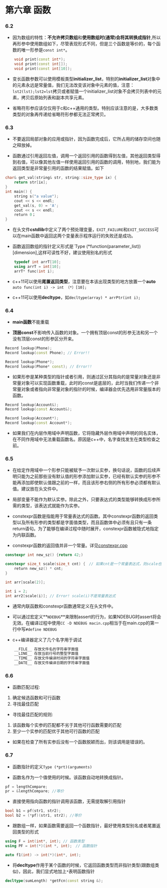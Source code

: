# 第六章 函数

### 6.2

+ 因为数组的特性：**不允许拷贝数组**和**使用数组时(通常)会将其转换成指针**,所以再形参中使用数组如下，尽管表现形式不同，但是三个函数是等价的，每个函数的唯一形参是`const int*`。
```c++
    void print(const int*);
    void print(const int[]);
    void print(const int[10]);
```

+ 变长函数参数可以使用模板类型**initializer_list**，特别的**initializer_list**对象中的元素永远是常量值，我们无法改变该对象中元素的值，注意：`lst2(lst);lst2=lst`拷贝或者赋值一个initializer_list对象不会拷贝列表中的元素，拷贝后原始列表和副本共享元素。

+ 省略符形参应该仅仅用于c和c++通用的类型。特别应该注意的是，大多数类类型的对象再传递给省略符形参都无法正常拷贝。

### 6.3

+ 不要返回局部对象的应用或指针，因为函数完成后，它所占用的储存空间也随之释放掉。

+ 函数通过引用返回左值，调用一个返回引用的函数得到左值，其他返回类型得到右值，可以像其他左值一样使用返回引用的函数的调用，特别地，我们能为返回类型是非常量引用的函数的结果赋值。如下
```c++
char& get_val(string& str, string::size_type ix) {
    return str[ix];
}
int main() {
    string s("a value");
    cout << s << endl;
    get_val(s, 0) = 'A';
    cout << s << endl;
    return 0；
}
```

+ 在头文件**cstdlib**中定义了两个预处理变量，`EXIT_FAILURE`和`EXIT_SUCCESS`可以在main函数中返回这两个变量表示程序运行的失败还是成功。

+ 函数返回数组的指针定义形式是`Type (*function(parameter_list))[dimension],这样可读性不好，建议使用别名的形式
```c++
    typedef int arrT[10];
    using arrT = int[10];
    arrT* func(int i);
```

+ c++11可以使用**尾置返回类型**，注意要在本该出现类型的地方放置一个**auto**
`auto func(int i) -> int （*）[10];`

+ c++11可以使用**decltype**，如`decltype(array) * arrPtr(int i);`

### 6.4

+ **main函数**不能重载

+ **顶层const**不影响传入函数的对象。一个拥有顶层const的形参无法和另一个没有顶层const的形参区分开来。
```c++
Record lookup(Phone);
Record lookup(const Phone); // Error!!

Record lookup(Phone*);
Record lookup(Phone* const); // Error!!
```

+ 如果形参是某种类型的指针或者引用，则通过区分其指向的是常量对象还是非常量对象可以实现函数重载，此时的const是底层的，此时当我们传递一个非常量对象或者指向非常量对象的指针的时候，编译器会优先选用非常量版本的函数。
```c++
Record lookup(Account&);
Record lookup(const Account&);

Record lookup(Account*);
Record lookup(const Account*);
```
+ 如果我们在内层作用域中声明函数，它将隐藏外层作用域中声明的同名实体，在不同作用域中无法重载函数名。原因是c++中，名字查找发生在类型检查之前。

### 6.5

+ 在给定作用域中一个形参只能被赋予一次默认实参，换句话说，函数的后续声明只能为之前那些没有默认值的形参添加默认实参，已经有默认实参的形参不能再添加即使默认值跟之前的一样，而且该形参右侧的所有形参必须都有默认值。建议放在头文件中。

+ 局部变量不能作为默认实参。除此之外，只要表达式的类型能够转换成形参所需的类型，该表达式就能作为实参。

+ constexpr函数是指能用于常量表达式的函数。其中constexpr函数的返回类型以及所有形参的类型都是字面值类型，而且函数体中必须有且只有一条return语句。为了能够在编译过程中随时展开，constexpr函数被隐式地指定为内联函数。

+ constexpr函数的返回值并非一个常量。详见[constexpr.cpp](https://github.com/MoRunChang2015/Study-Notes/blob/master/C%2B%2B%20Primer/Chapter%2006/code/6.5/constexpr.cpp)
```c++
constexpr int new_sz() {return 42;)

constexpr size_t scale(size_t cnt) {　// 如果cnt是一个常量表达式，则scale也是常量表达式
    return new_sz() * cnt;
}

int arr[scale(2)];

int i = 2;
int arr2[scale(i)]; // Error! scale(i)不是常量表达式
```

+ 通常内联函数和constexpr函数通常定义在头文件中。

+ 可以通过宏定义**`NDEBUG`**来限制assert的行为，如果NDEBUG时assert将会无效。在编译过程中使用`CC -D NDEBUG macin.cpp`相当于在main.cpp的第一行中写`#define NDEBUG`

+ c++编译器定义了几个名字用于调试
```c++
    __FILE__ 存放文件名的字符串字面值
    __LINE__ 存放当前行号的整型字面值
    __TIME__ 存放文件编译时间的字符串字面值
    __DATE__ 存放文件编译日期的字符串字面值
```

### 6.6

+ 函数匹配过程:

1. 确定候选函数和可行函数
2. 寻找最佳匹配

+ 寻找最佳匹配的规则:
1. 该函数每个实参的匹配都不劣于其他可行函数需要的匹配
2. 至少一个实参的匹配优于其他可行函数的匹配

+ 如果在检查了所有实参后没有一个函数脱颖而出，则该调用是错误的。

### 6.7

+ 函数指针的定义`Type (*prt)(arguments)`

+ 函数名作为一个值使用的时候。该函数自动地转换成指针。
```c++
pf = lengthCompare;
pr = &lengthCompare; //等价
```

+ 直接使用指向函数的指针调用该函数，无需提取解引用指针
```c++
bool b1 = pf(str1, str2);
bool b2 = (*pf)(str1, str2); //等价
```

+ 跟数组一样，如果函数需要返回一个函数指针，最好使用类型别名或者尾置返回类型的形式
```c++
using F = int(int*, int); // 函数类型
using PF = int(*)(int *, int);　// 函数指针

auto f1(int) -> int(*)(int*, int);
```

+ 将**decltype**作用于某个函数的时候，它返回函数类型而非指针类型(跟数组类似)，因此，我们显式地加上`*`表明函数指针
```c++
decltype(sumLength) *getFcn(const string &);
```

